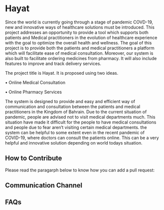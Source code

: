 # Hayat

Since the world is currently going through a stage of pandemic COVD-19, new and innovative ways of healthcare solutions must be introduced. This project addresses an opportunity to provide a tool which supports both patients and Medical practitioners in the evolution of healthcare experience with the goal to optimize the overall health and wellness. The goal of this project is to provide both the patients and medical practitioners a platform which will facilitate ease of medical consultation. Moreover, our system is also built to facilitate ordering medicines from pharmacy. It will also include features to improve and track delivery services.



The project title is Hayat. It is proposed using two ideas.

• Online Medical Consultation

• Online Pharmacy Services

The system is designed to provide and easy and efficient way of communication and consultation between the patients and medical practitioners in the Kingdom of Bahrain.
Due to the current situation of pandemic, people are advised not to visit medical departments much. This situation have made it difficult for the people to have medical consultations and people due to fear aren’t visiting certain medical departments.
the system can be helpful to some extent even in the recent pandemic of COVID-19, where doctors can consult the patients online. This can be a very helpful and innovative solution depending on world todays situation.


## How to Contribute
Please read the paragarph below to know how you can add a pull request:



## Communication Channel

## FAQs

